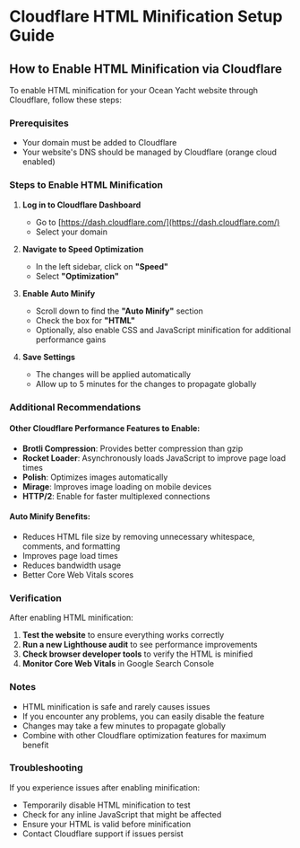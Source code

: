 # Cloudflare HTML Minification Setup Guide

## How to Enable HTML Minification via Cloudflare

To enable HTML minification for your Ocean Yacht website through Cloudflare, follow these steps:

### Prerequisites
- Your domain must be added to Cloudflare
- Your website's DNS should be managed by Cloudflare (orange cloud enabled)

### Steps to Enable HTML Minification

1. **Log in to Cloudflare Dashboard**
   - Go to [https://dash.cloudflare.com/](https://dash.cloudflare.com/)
   - Select your domain

2. **Navigate to Speed Optimization**
   - In the left sidebar, click on **"Speed"**
   - Select **"Optimization"**

3. **Enable Auto Minify**
   - Scroll down to find the **"Auto Minify"** section
   - Check the box for **"HTML"**
   - Optionally, also enable CSS and JavaScript minification for additional performance gains

4. **Save Settings**
   - The changes will be applied automatically
   - Allow up to 5 minutes for the changes to propagate globally

### Additional Recommendations

#### Other Cloudflare Performance Features to Enable:
- **Brotli Compression**: Provides better compression than gzip
- **Rocket Loader**: Asynchronously loads JavaScript to improve page load times
- **Polish**: Optimizes images automatically
- **Mirage**: Improves image loading on mobile devices
- **HTTP/2**: Enable for faster multiplexed connections

#### Auto Minify Benefits:
- Reduces HTML file size by removing unnecessary whitespace, comments, and formatting
- Improves page load times
- Reduces bandwidth usage
- Better Core Web Vitals scores

### Verification

After enabling HTML minification:

1. **Test the website** to ensure everything works correctly
2. **Run a new Lighthouse audit** to see performance improvements
3. **Check browser developer tools** to verify the HTML is minified
4. **Monitor Core Web Vitals** in Google Search Console

### Notes

- HTML minification is safe and rarely causes issues
- If you encounter any problems, you can easily disable the feature
- Changes may take a few minutes to propagate globally
- Combine with other Cloudflare optimization features for maximum benefit

### Troubleshooting

If you experience issues after enabling minification:
- Temporarily disable HTML minification to test
- Check for any inline JavaScript that might be affected
- Ensure your HTML is valid before minification
- Contact Cloudflare support if issues persist
